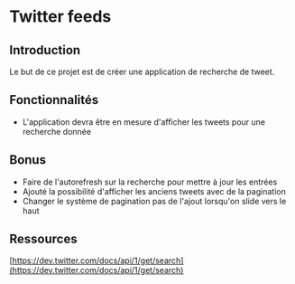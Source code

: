 Twitter feeds
=============

Introduction
------------

Le but de ce projet est de créer une application de recherche de tweet.

Fonctionnalités
---------------

- L'application devra être en mesure d'afficher les tweets pour une recherche donnée

Bonus
-----

- Faire de l'autorefresh sur la recherche pour mettre à jour les entrées
- Ajouté la possibilité d'afficher les anciens tweets avec de la pagination
- Changer le système de pagination pas de l'ajout lorsqu'on slide vers le haut

Ressources
----------

[https://dev.twitter.com/docs/api/1/get/search](https://dev.twitter.com/docs/api/1/get/search)
